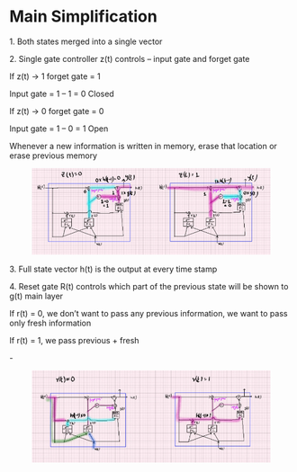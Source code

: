 # Main Simplification

1\.      Both states merged into a single vector

2\.      Single gate controller z(t) controls – input gate and forget gate

If z(t) -> 1            forget gate = 1

&#x20;                             Input gate = 1 – 1 = 0      Closed

If z(t) -> 0            forget gate = 0

&#x20;                             Input gate = 1 – 0 = 1      Open

Whenever a new information is written in memory, erase that location or erase previous memory

<figure><img src="../.gitbook/assets/image (39).png" alt=""><figcaption></figcaption></figure>

3\.      Full state vector h(t) is the output at every time stamp

4\.      Reset gate R(t) controls which part of the previous state will be shown to g(t) main layer

If r(t) = 0, we don’t want to pass any previous information, we want to pass only fresh information

If r(t) = 1, we pass previous + fresh

\-       &#x20;

<figure><img src="../.gitbook/assets/image (40).png" alt=""><figcaption></figcaption></figure>
